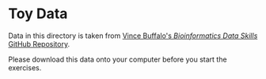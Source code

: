 # Toy Data

Data in this directory is taken from [Vince Buffalo's *Bioinformatics Data Skills* GitHub Repository](https://github.com/vsbuffalo/bds-files).

Please download this data onto your computer before you start the exercises.